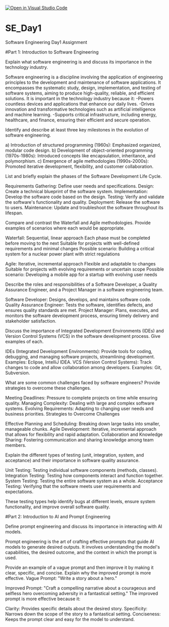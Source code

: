 [![Open in Visual Studio Code](https://classroom.github.com/assets/open-in-vscode-2e0aaae1b6195c2367325f4f02e2d04e9abb55f0b24a779b69b11b9e10269abc.svg)](https://classroom.github.com/online_ide?assignment_repo_id=15575367&assignment_repo_type=AssignmentRepo)
# SE_Day1
Software Engineering Day1 Assignment

#Part 1: Introduction to Software Engineering

Explain what software engineering is and discuss its importance in the technology industry.

Software engineering is a discipline involving the application of engineering principles to the development and maintenance of software applications. It encompasses the systematic study, design, implementation, and testing of software systems, aiming to produce high-quality, reliable, and efficient solutions.
It is important in the technology industry because it:
-Powers countless devices and applications that enhance our daily lives.
-Drives innovation and transformative technologies such as artificial intelligence and machine learning.
-Supports critical infrastructure, including energy, healthcare, and finance, ensuring their efficient and secure operation.

Identify and describe at least three key milestones in the evolution of software engineering.

a) Introduction of structured programming (1960s): Emphasized organized, modular code design.
b) Development of object-oriented programming (1970s-1980s): Introduced concepts like encapsulation, inheritance, and polymorphism.
c) Emergence of agile methodologies (1990s-2000s): Promoted iterative development, flexibility, and customer collaboration.

List and briefly explain the phases of the Software Development Life Cycle.

Requirements Gathering: Define user needs and specifications.
Design: Create a technical blueprint of the software system.
Implementation: Develop the software code based on the design.
Testing: Verify and validate the software's functionality and quality.
Deployment: Release the software to users.
Maintenance: Update and troubleshoot the software throughout its lifespan.

Compare and contrast the Waterfall and Agile methodologies. Provide examples of scenarios where each would be appropriate.

Waterfall:
Sequential, linear approach
Each phase must be completed before moving to the next
Suitable for projects with well-defined requirements and minimal changes
Possible scenario: Building a critical system for a nuclear power plant with strict regulations

Agile:
Iterative, incremental approach
Flexible and adaptable to changes
Suitable for projects with evolving requirements or uncertain scope
Possible scenario: Developing a mobile app for a startup with evolving user needs

Describe the roles and responsibilities of a Software Developer, a Quality Assurance Engineer, and a Project Manager in a software engineering team.

Software Developer: Designs, develops, and maintains software code.
Quality Assurance Engineer: Tests the software, identifies defects, and ensures quality standards are met.
Project Manager: Plans, executes, and monitors the software development process, ensuring timely delivery and stakeholder satisfaction.

Discuss the importance of Integrated Development Environments (IDEs) and Version Control Systems (VCS) in the software development process. Give examples of each.

IDEs (Integrated Development Environments): Provide tools for coding, debugging, and managing software projects, streamlining development. Examples: Eclipse, IntelliJ IDEA.
VCS (Version Control Systems): Track changes to code and allow collaboration among developers. Examples: Git, Subversion.

What are some common challenges faced by software engineers? Provide strategies to overcome these challenges.

Meeting Deadlines: Pressure to complete projects on time while ensuring quality.
Managing Complexity: Dealing with large and complex software systems.
Evolving Requirements: Adapting to changing user needs and business priorities.
Strategies to Overcome Challenges

Effective Planning and Scheduling: Breaking down large tasks into smaller, manageable chunks.
Agile Development: Iterative, incremental approach that allows for flexibility and rapid adaptation.
Collaboration and Knowledge Sharing: Fostering communication and sharing knowledge among team members.

Explain the different types of testing (unit, integration, system, and acceptance) and their importance in software quality assurance.

Unit Testing: Testing individual software components (methods, classes).
Integration Testing: Testing how components interact and function together.
System Testing: Testing the entire software system as a whole.
Acceptance Testing: Verifying that the software meets user requirements and expectations.

These testing types help identify bugs at different levels, ensure system functionality, and improve overall software quality.

#Part 2: Introduction to AI and Prompt Engineering


Define prompt engineering and discuss its importance in interacting with AI models.

Prompt engineering is the art of crafting effective prompts that guide AI models to generate desired outputs. It involves understanding the model's capabilities, the desired outcome, and the context in which the prompt is used.

Provide an example of a vague prompt and then improve it by making it clear, specific, and concise. Explain why the improved prompt is more effective.
Vague Prompt: "Write a story about a hero."

Improved Prompt: "Craft a compelling narrative about a courageous and selfless hero overcoming adversity in a fantastical setting."
The improved prompt is more effective because it:

Clarity: Provides specific details about the desired story.
Specificity: Narrows down the scope of the story to a fantastical setting.
Conciseness: Keeps the prompt clear and easy for the model to understand.
